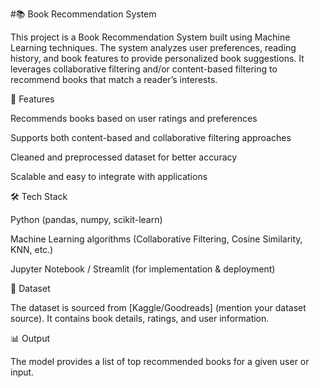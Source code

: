 #📚 Book Recommendation System

This project is a Book Recommendation System built using Machine Learning techniques. The system analyzes user preferences, reading history, and book features to provide personalized book suggestions. It leverages collaborative filtering and/or content-based filtering to recommend books that match a reader’s interests.

🚀 Features

Recommends books based on user ratings and preferences

Supports both content-based and collaborative filtering approaches

Cleaned and preprocessed dataset for better accuracy

Scalable and easy to integrate with applications

🛠️ Tech Stack

Python (pandas, numpy, scikit-learn)

Machine Learning algorithms (Collaborative Filtering, Cosine Similarity, KNN, etc.)

Jupyter Notebook / Streamlit (for implementation & deployment)

📂 Dataset

The dataset is sourced from [Kaggle/Goodreads] (mention your dataset source). It contains book details, ratings, and user information.

📊 Output

The model provides a list of top recommended books for a given user or input.
